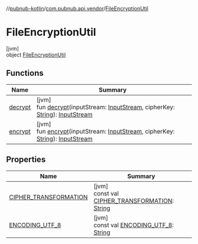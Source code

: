 //[pubnub-kotlin](../../../index.md)/[com.pubnub.api.vendor](../index.md)/[FileEncryptionUtil](index.md)

# FileEncryptionUtil

[jvm]\
object [FileEncryptionUtil](index.md)

## Functions

| Name | Summary |
|---|---|
| [decrypt](decrypt.md) | [jvm]<br>fun [decrypt](decrypt.md)(inputStream: [InputStream](https://docs.oracle.com/javase/8/docs/api/java/io/InputStream.html), cipherKey: [String](https://kotlinlang.org/api/latest/jvm/stdlib/kotlin/-string/index.html)): [InputStream](https://docs.oracle.com/javase/8/docs/api/java/io/InputStream.html) |
| [encrypt](encrypt.md) | [jvm]<br>fun [encrypt](encrypt.md)(inputStream: [InputStream](https://docs.oracle.com/javase/8/docs/api/java/io/InputStream.html), cipherKey: [String](https://kotlinlang.org/api/latest/jvm/stdlib/kotlin/-string/index.html)): [InputStream](https://docs.oracle.com/javase/8/docs/api/java/io/InputStream.html) |

## Properties

| Name | Summary |
|---|---|
| [CIPHER_TRANSFORMATION](-c-i-p-h-e-r_-t-r-a-n-s-f-o-r-m-a-t-i-o-n.md) | [jvm]<br>const val [CIPHER_TRANSFORMATION](-c-i-p-h-e-r_-t-r-a-n-s-f-o-r-m-a-t-i-o-n.md): [String](https://kotlinlang.org/api/latest/jvm/stdlib/kotlin/-string/index.html) |
| [ENCODING_UTF_8](-e-n-c-o-d-i-n-g_-u-t-f_8.md) | [jvm]<br>const val [ENCODING_UTF_8](-e-n-c-o-d-i-n-g_-u-t-f_8.md): [String](https://kotlinlang.org/api/latest/jvm/stdlib/kotlin/-string/index.html) |
